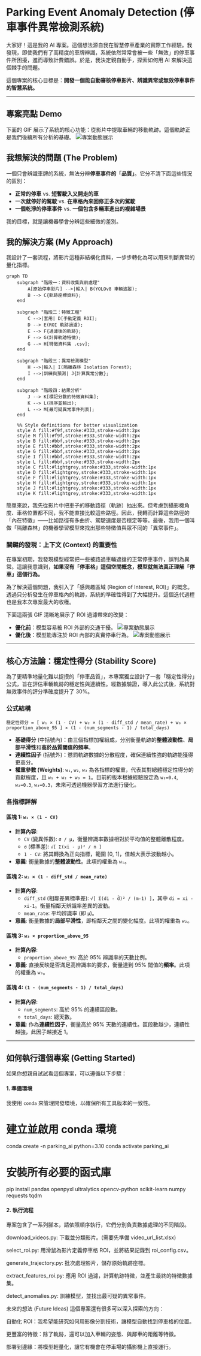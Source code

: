 # Parking Event Anomaly Detection (停車事件異常檢測系統)

大家好！這是我的 AI 專案。這個想法源自我在智慧停車產業的實際工作經驗。我發現，即使我們有了高精度的車牌辨識，系統依然常常會被一些「無效」的停車事件所困擾，進而導致計費錯誤。於是，我決定親自動手，探索如何用 AI 來解決這個棘手的問題。

這個專案的核心目標是：**開發一個能自動審核停車影片、辨識異常或無效停車事件的智慧系統。**

---

## 專案亮點 Demo

下面的 GIF 展示了系統的核心功能：從影片中提取車輛的移動軌跡。這個軌跡正是我們後續所有分析的基礎。
![專案動態展示](https://github.com/user-attachments/assets/638c710b-1f59-4c01-b9f7-63daa4ca38bf)

## 我想解決的問題 (The Problem)

一個只會辨識車牌的系統，無法分辨**停車事件的「品質」**。它分不清下面這些情況的區別：

- **正常的停車** vs. **短暫駛入又開走的車**
- **一次就停好的駕駛** vs. **在車格內來回修正多次的駕駛**
- **一個乾淨的停車事件** vs. **一個包含多輛車進出的複雜場景**

我的目標，就是讓機器學會分辨這些細微的差別。

## 我的解決方案 (My Approach)

我設計了一套流程，將影片這種非結構化資料，一步步轉化為可以用來判斷異常的量化指標。

```mermaid
graph TD
    subgraph "階段一：資料收集與前處理"
        A[原始停車影片] -->|輸入| B(YOLOv8 車輛追蹤);
        B --> C{軌跡座標資料};
    end

    subgraph "階段二：特徵工程"
        C -->|套用| D[手動定義 ROI];
        D --> E(ROI 軌跡過濾);
        E --> F{過濾後的軌跡};
        F --> G(計算軌跡特徵);
        G --> H[特徵資料集 .csv];
    end

    subgraph "階段三：異常檢測模型"
        H -->|輸入| I(隔離森林 Isolation Forest);
        I -->|訓練與預測| J{計算異常分數};
    end

    subgraph "階段四：結果分析"
        J --> K[標記分數的特徵資料集];
        K --> L(排序並輸出);
        L --> M[最可疑異常事件列表];
    end

    %% Style definitions for better visualization
    style A fill:#f9f,stroke:#333,stroke-width:2px
    style M fill:#f9f,stroke:#333,stroke-width:2px
    style B fill:#bbf,stroke:#333,stroke-width:2px
    style E fill:#bbf,stroke:#333,stroke-width:2px
    style G fill:#bbf,stroke:#333,stroke-width:2px
    style I fill:#bbf,stroke:#333,stroke-width:2px
    style L fill:#bbf,stroke:#333,stroke-width:2px
    style C fill:#lightgrey,stroke:#333,stroke-width:1px
    style D fill:#lightgrey,stroke:#333,stroke-width:1px
    style F fill:#lightgrey,stroke:#333,stroke-width:1px
    style H fill:#lightgrey,stroke:#333,stroke-width:1px
    style J fill:#lightgrey,stroke:#333,stroke-width:1px
    style K fill:#lightgrey,stroke:#333,stroke-width:1px
```

簡單來說，我先從影片中把車子的移動路徑（軌跡）抽出來。但考慮到攝影機角度、車格位置都不同，我不能直接比較這些路徑。因此，我轉而計算這些路徑的「內在特徵」——比如路徑有多曲折、駕駛速度是否穩定等等。最後，我用一個叫做「隔離森林」的機器學習模型來找出那些特徵值與眾不同的「異常事件」。

### 關鍵的發現：上下文 (Context) 的重要性

在專案初期，我發現模型經常把一些被路過車輛遮擋的正常停車事件，誤判為異常。這讓我意識到，**如果沒有「停車格」這個空間概念，模型就無法真正理解「停車」這個行為。**

為了解決這個問題，我引入了「感興趣區域 (Region of Interest, ROI)」的概念。透過只分析發生在停車格內的軌跡，系統的準確性得到了大幅提升。這個迭代過程也是我本次專案最大的收穫。

下面這兩張 GIF 清晰地展示了 ROI 過濾帶來的改變：

- **優化前**：模型容易被 ROI 外部的交通干擾。
  ![專案動態展示](https://github.com/user-attachments/assets/635a36d0-b2c7-427c-bfb3-0c866b7fdcd3)
- **優化後**：模型能專注於 ROI 內部的真實停車行為。
  ![專案動態展示](https://github.com/user-attachments/assets/568ea361-314f-4815-8ee9-107c215f486e)

---

## 核心方法論：穩定性得分 (Stability Score)

為了更精準地量化難以捉摸的「停車品質」，本專案獨立設計了一套「穩定性得分」公式，旨在評估車輛軌跡的穩定性與連續性。經數據驗證，導入此公式後，系統對無效事件的評分準確度提升了 30%。

### 公式結構

`穩定性得分 = [ w₁ × (1 - CV) + w₂ × (1 - diff_std / mean_rate) + w₃ × proportion_above_95 ] × (1 - (num_segments - 1) / total_days)`

- **基礎得分** (中括號內)：由三個指標加權組成，分別衡量軌跡的**整體波動性**、**局部平滑性**和**高於品質閾值的頻率**。
- **連續性因子** (括號外)：懲罰軌跡數據的分散程度，確保連續性強的軌跡能獲得更高分。
- **權重參數 (Weights)**: `w₁`, `w₂`, `w₃` 為各指標的權重，代表其對總體穩定性得分的貢獻程度，且 `w₁ + w₂ + w₃ = 1`。目前的版本根據經驗設定為 `w₁=0.4`, `w₂=0.3`, `w₃=0.3`，未來可透過機器學習方法進行優化。

### 各指標詳解

#### 區塊 1: `w₁ × (1 - CV)`

- **計算內容**:
  - `CV` (變異係數): `σ / μ`，衡量辨識率數據相對於平均值的整體離散程度。
  - `σ` (標準差): `√[ Σ(xi - μ)² / n ]`
  - `1 - CV`: 將其轉換為正向指標，範圍 [0, 1]，值越大表示波動越小。
- **意義**: 衡量數據的**整體波動性**。此項的權重為 `w₁`。

#### 區塊 2: `w₂ × (1 - diff_std / mean_rate)`

- **計算內容**:
  - `diff_std` (相鄰差異標準差): `√[ Σ(di - d̄)² / (m-1) ]`，其中 `di = xi - xi-1`。衡量相鄰天辨識率差異的波動。
  - `mean_rate`: 平均辨識率 (即 `μ`)。
- **意義**: 衡量數據的**局部平滑性**，即相鄰天之間的變化幅度。此項的權重為 `w₂`。

#### 區塊 3: `w₃ × proportion_above_95`

- **計算內容**:
  - `proportion_above_95`: 高於 95% 辨識率的天數比例。
- **意義**: 直接反映是否滿足高辨識率的要求，衡量達到 95% 閾值的**頻率**。此項的權重為 `w₃`。

#### 區塊 4: `(1 - (num_segments - 1) / total_days)`

- **計算內容**:
  - `num_segments`: 高於 95% 的連續區段數。
  - `total_days`: 總天數。
- **意義**: 作為**連續性因子**，衡量高於 95% 天數的連續性。區段數越少，連續性越強，此因子越接近 1。

---

## 如何執行這個專案 (Getting Started)

如果你想親自試試看這個專案，可以遵循以下步驟：

#### 1. 準備環境

我使用 `conda` 來管理開發環境，以確保所有工具版本的一致性。

# 建立並啟用 conda 環境

conda create -n parking_ai python=3.10
conda activate parking_ai

# 安裝所有必要的函式庫

pip install pandas openpyxl ultralytics opencv-python scikit-learn numpy requests tqdm

#### 2. 執行流程

專案包含了一系列腳本，請依照順序執行，它們分別負責數據處理的不同階段。

download_videos.py: 下載並分類影片。(需要先準備 video_url_list.xlsx)

select_roi.py: 用滑鼠為影片定義停車格 ROI，並將結果記錄到 roi_config.csv。

generate_trajectory.py: 批次處理影片，儲存原始軌跡座標。

extract_features_roi.py: 應用 ROI 過濾，計算軌跡特徵，並產生最終的特徵數據集。

detect_anomalies.py: 訓練模型，並找出最可疑的異常事件。

未來的想法 (Future Ideas)
這個專案還有很多可以深入探索的方向：

自動化 ROI：我希望能研究如何用影像分割技術，讓模型自動找到停車格的位置。

更豐富的特徵：除了軌跡，還可以加入車輛的姿態、與鄰車的距離等特徵。

部署到邊緣：將模型輕量化，讓它有機會在停車場的攝影機上直接運行。
